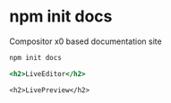 
# npm init docs

Compositor x0 based documentation site

```sh
npm init docs
```

```.jsx
<h2>LiveEditor</h2>
```

```!jsx
<h2>LivePreview</h2>
```

